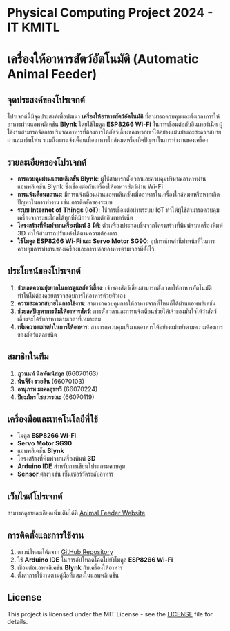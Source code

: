 # Physical Computing Project 2024 - IT KMITL
# เครื่องให้อาหารสัตว์อัตโนมัติ (Automatic Animal Feeder)

## จุดประสงค์ของโปรเจกต์

โปรเจกต์นี้มีจุดประสงค์เพื่อพัฒนา **เครื่องให้อาหารสัตว์อัตโนมัติ** ที่สามารถควบคุมและตั้งเวลาการให้อาหารผ่านแอพพลิเคชัน **Blynk** โดยใช้โมดูล **ESP8266 Wi-Fi** ในการเชื่อมต่อกับอินเทอร์เน็ต ผู้ใช้งานสามารถจัดการปริมาณอาหารที่ต้องการให้สัตว์เลี้ยงของพวกเขาได้อย่างแม่นยำและสะดวกสบายผ่านสมาร์ทโฟน รวมถึงการแจ้งเตือนเมื่ออาหารใกล้หมดหรือเกิดปัญหาในการทำงานของเครื่อง

## รายละเอียดของโปรเจกต์

- **การควบคุมผ่านแอพพลิเคชัน Blynk**: ผู้ใช้สามารถตั้งเวลาและควบคุมปริมาณอาหารผ่านแอพพลิเคชัน Blynk ซึ่งเชื่อมต่อกับเครื่องให้อาหารสัตว์ผ่าน Wi-Fi
- **การแจ้งเตือนสถานะ**: มีการแจ้งเตือนผ่านแอพพลิเคชันเมื่ออาหารในเครื่องใกล้หมดหรือหากเกิดปัญหาในการทำงาน เช่น การติดขัดของระบบ
- **ระบบ Internet of Things (IoT)**: ใช้การเชื่อมต่อผ่านระบบ IoT ทำให้ผู้ใช้สามารถควบคุมเครื่องจากระยะไกลได้ทุกที่ที่มีการเชื่อมต่ออินเทอร์เน็ต
- **โครงสร้างที่พิมพ์จากเครื่องพิมพ์ 3 มิติ**: ตัวเครื่องประกอบขึ้นจากโครงสร้างที่พิมพ์จากเครื่องพิมพ์ 3D ทำให้สามารถปรับแต่งได้ตามความต้องการ
- **ใช้โมดูล ESP8266 Wi-Fi และ Servo Motor SG90**: อุปกรณ์เหล่านี้ทำหน้าที่ในการควบคุมการทำงานของเครื่องและการปล่อยอาหารตามเวลาที่ตั้งไว้

## ประโยชน์ของโปรเจกต์

1. **ช่วยลดความยุ่งยากในการดูแลสัตว์เลี้ยง**: เจ้าของสัตว์เลี้ยงสามารถตั้งเวลาให้อาหารอัตโนมัติ ทำให้ไม่ต้องคอยตรวจสอบการให้อาหารด้วยตัวเอง
2. **ความสะดวกสบายในการใช้งาน**: สามารถควบคุมการให้อาหารจากที่ไหนก็ได้ผ่านแอพพลิเคชัน
3. **ช่วยลดปัญหาการลืมให้อาหารสัตว์**: การตั้งเวลาและการแจ้งเตือนช่วยให้เจ้าของมั่นใจได้ว่าสัตว์เลี้ยงจะได้รับอาหารตามเวลาที่เหมาะสม
4. **เพิ่มความแม่นยำในการให้อาหาร**: สามารถควบคุมปริมาณอาหารได้อย่างแม่นยำตามความต้องการของสัตว์แต่ละชนิด

## สมาชิกในทีม
1. **ภูวนนท์ นิลพัฒน์สกุล** (66070163)
2. **นันจีรัง รวยสิน** (66070103)
3. **อานุภาพ มงคลสุขทวี** (66070224)
4. **ปิยะภัทร ไชยวรรณะ** (66070119)

## เครื่องมือและเทคโนโลยีที่ใช้
- โมดูล **ESP8266 Wi-Fi**
- **Servo Motor SG90**
- แอพพลิเคชัน **Blynk**
- โครงสร้างที่พิมพ์จากเครื่องพิมพ์ **3D**
- **Arduino IDE** สำหรับการเขียนโปรแกรมควบคุม
- **Sensor** ต่างๆ เช่น เซ็นเซอร์วัดระดับอาหาร

## เว็บไซต์โปรเจกต์
สามารถดูรายละเอียดเพิ่มเติมได้ที่ [Animal Feeder Website](https://tanono48.github.io/Animal-feeder.github.io/)

## การติดตั้งและการใช้งาน

1. ดาวน์โหลดโค้ดจาก [GitHub Repository](https://github.com/Teset13118/PhysicalProject)
2. ใช้ **Arduino IDE** ในการอัปโหลดโค้ดไปยังโมดูล **ESP8266 Wi-Fi**
3. เชื่อมต่อแอพพลิเคชัน **Blynk** กับเครื่องให้อาหาร
4. ตั้งค่าการใช้งานตามคู่มือที่แสดงในแอพพลิเคชัน

## License

This project is licensed under the MIT License - see the [LICENSE](LICENSE) file for details.
